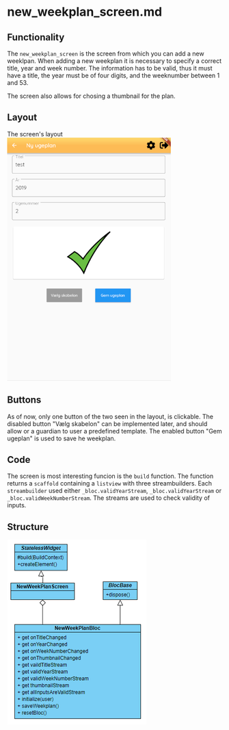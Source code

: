 # new_weekplan_screen.md

## Functionality
The `new_weekplan_screen` is the screen from which you can add a new weeklpan. When adding a new weekplan it is necessary to specify a correct title, year and week number.
The information has to be valid, thus it must have a title, the year must be of four digits, and the weeknumber between 1 and 53. 

The screen also allows for chosing a thumbnail for the plan.

## Layout
The screen's layout
![The layout of the screen](../pictures/new_weekplan_screen.PNG)

## Buttons
As of now, only one button of the two seen in the layout, is clickable. The disabled button "Vælg skabelon" can be implemented later, and should allow or a guardian to user a predefined template. The enabled button "Gem ugeplan" is used to save he weekplan.

## Code
The screen is most interesting funcion is the `build` function. The function returns a `scaffold` containing a `listview` with three streambuilders.
Each `streambuilder` used either `_bloc.validYearStream`, `_bloc.validYearStream` or `_bloc.validWeekNumberStream`. The streams are used to check validity of inputs. 

## Structure
![The structure of the screen](../pictures/NewWeekPlanScreenDiagram.PNG)

